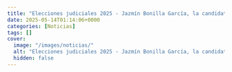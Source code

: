 ```yaml
---
title: "Elecciones judiciales 2025 - Jazmín Bonilla García, la candidata a ministra que trabajó con Javier Laynez"
date: 2025-05-14T01:14:06+0000
categories: [Noticias]
tags: []
cover:
  image: "/images/noticias/"
  alt: "Elecciones judiciales 2025 - Jazmín Bonilla García, la candidata a ministra que trabajó con Javier Laynez"
  hidden: false
---
```



